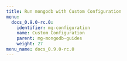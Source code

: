 ```yaml
---
title: Run mongodb with Custom Configuration
menu:
  docs_0.9.0-rc.0:
    identifier: mg-configuration
    name: Custom Configuration
    parent: mg-mongodb-guides
    weight: 27
menu_name: docs_0.9.0-rc.0
---
```

